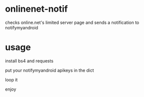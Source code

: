 onlinenet-notif
===============

checks online.net's limited server page and sends a notification to notifymyandroid

usage
=====

install bs4 and requests

put your notifymyandroid apikeys in the dict

loop it

enjoy
